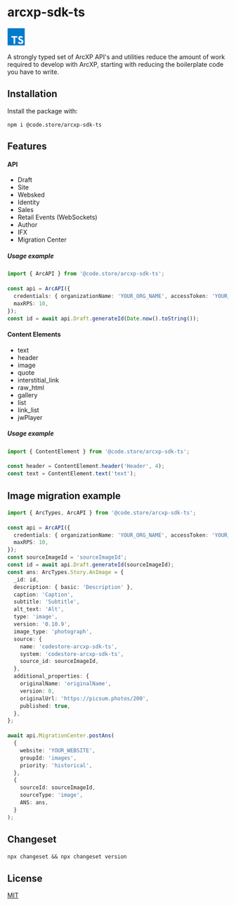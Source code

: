 # arcxp-sdk-ts

<p align="left"> <a href="https://www.typescriptlang.org/" target="_blank" rel="noreferrer"> <img src="https://raw.githubusercontent.com/devicons/devicon/master/icons/typescript/typescript-original.svg" alt="typescript" width="40" height="40"/> </a> </p>

A strongly typed set of ArcXP API's and utilities reduce the amount of work required to develop with ArcXP, starting with reducing the boilerplate code you have to write.

## Installation

Install the package with:

```
npm i @code.store/arcxp-sdk-ts
```

## Features

#### API

- Draft
- Site
- Websked
- Identity
- Sales
- Retail Events (WebSockets)
- Author
- IFX
- Migration Center

##### Usage example

```ts
import { ArcAPI } from '@code.store/arcxp-sdk-ts';

const api = ArcAPI({
  credentials: { organizationName: 'YOUR_ORG_NAME', accessToken: 'YOUR_ACCESS_TOKEN' },
  maxRPS: 10,
});
const id = await api.Draft.generateId(Date.now().toString());
```

#### Content Elements

- text
- header
- image
- quote
- interstitial_link
- raw_html
- gallery
- list
- link_list
- jwPlayer

##### Usage example

```ts
import { ContentElement } from '@code.store/arcxp-sdk-ts';

const header = ContentElement.header('Header', 4);
const text = ContentElement.text('text');
```

## Image migration example

```ts
import { ArcTypes, ArcAPI } from '@code.store/arcxp-sdk-ts';

const api = ArcAPI({
  credentials: { organizationName: 'YOUR_ORG_NAME', accessToken: 'YOUR_ACCESS_TOKEN' },
  maxRPS: 10,
});
const sourceImageId = 'sourceImageId';
const id = await api.Draft.generateId(sourceImageId);
const ans: ArcTypes.Story.AnImage = {
  _id: id,
  description: { basic: 'Description' },
  caption: 'Caption',
  subtitle: 'Subtitle',
  alt_text: 'Alt',
  type: 'image',
  version: '0.10.9',
  image_type: 'photograph',
  source: {
    name: 'codestore-arcxp-sdk-ts',
    system: 'codestore-arcxp-sdk-ts',
    source_id: sourceImageId,
  },
  additional_properties: {
    originalName: 'originalName',
    version: 0,
    originalUrl: 'https://picsum.photos/200',
    published: true,
  },
};

await api.MigrationCenter.postAns(
  {
    website: 'YOUR_WEBSITE',
    groupId: 'images',
    priority: 'historical',
  },
  {
    sourceId: sourceImageId,
    sourceType: 'image',
    ANS: ans,
  }
);
```

## Changeset

`npx changeset && npx changeset version`

## License

[MIT](https://choosealicense.com/licenses/mit/)
